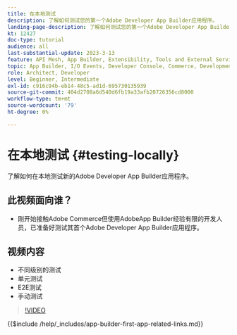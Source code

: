 ```yaml
---
title: 在本地测试
description: 了解如何测试您的第一个Adobe Developer App Builder应用程序。
landing-page-description: 了解如何测试您的第一个Adobe Developer App Builder应用程序。
kt: 12427
doc-type: tutorial
audience: all
last-substantial-update: 2023-3-13
feature: API Mesh, App Builder, Extensibility, Tools and External Services, Backend Development
topic: App Builder, I/O Events, Developer Console, Commerce, Development, Integrations
role: Architect, Developer
level: Beginner, Intermediate
exl-id: c916c94b-eb14-48c5-ad1d-695730135939
source-git-commit: 404d2708a6d540d6fb19a33afb20726356cd8000
workflow-type: tm+mt
source-wordcount: '79'
ht-degree: 0%

---
```


# 在本地测试 {#testing-locally}

了解如何在本地测试新的Adobe Developer App Builder应用程序。

## 此视频面向谁？

* 刚开始接触Adobe Commerce但使用AdobeApp Builder经验有限的开发人员，已准备好测试其首个Adobe Developer App Builder应用程序。

## 视频内容

* 不同级别的测试
* 单元测试
* E2E测试
* 手动测试

>[!VIDEO](https://video.tv.adobe.com/v/3421053?quality=12&learn=on&captions=chi_hans)

{{$include /help/_includes/app-builder-first-app-related-links.md}}
